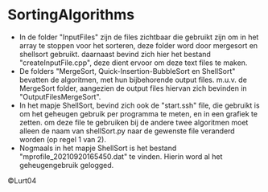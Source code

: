 # SortingAlgorithms

- In de folder "InputFiles" zijn de files zichtbaar die gebruikt zijn om in het array te stoppen voor het sorteren, deze folder word door mergesort en shellsort gebruikt. daarnaast bevind zich hier het bestand "createInputFile.cpp", deze dient ervoor om deze text files te maken.
- De folders "MergeSort, Quick-Insertion-BubbleSort en ShellSort" bevatten de algoritmen, met hun bijbehorende output files. m.u.v. de MergeSort folder, aangezien de output files hiervan zich bevinden in "OutputFilesMergeSort".
- In het mapje ShellSort, bevind zich ook de "start.ssh" file, die gebruikt is om het geheugen gebruik per programma te meten, en in een grafiek te zetten. om deze file te gebruiken bij de andere twee algoritmen moet alleen de naam van shellSort.py naar de gewenste file veranderd worden (op regel 1 van 2).
- Nogmaals in het mapje ShellSort is het bestand "mprofile_20210920165450.dat" te vinden. Hierin word al het geheugengebruik gelogged.

©Lurt04
